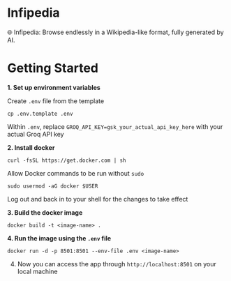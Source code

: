 # Infipedia
🌐 Infipedia: Browse endlessly in a Wikipedia-like format, fully generated by AI.

# Getting Started

**1. Set up environment variables**

   Create `.env` file from the template
   ```
   cp .env.template .env
   ```
   Within `.env`, replace `GROQ_API_KEY=gsk_your_actual_api_key_here` with your actual Groq API key
   
**2. Install docker**
  ```
  curl -fsSL https://get.docker.com | sh
  ```
  Allow Docker commands to be run without `sudo`
  ```
  sudo usermod -aG docker $USER
  ```
  Log out and back in to your shell for the changes to take effect

**3. Build the docker image**
  ```
  docker build -t <image-name> .
  ```

**4. Run the image using the `.env` file**
  ```
  docker run -d -p 8501:8501 --env-file .env <image-name>
  ```

4. Now you can access the app through ``http://localhost:8501`` on your local machine
